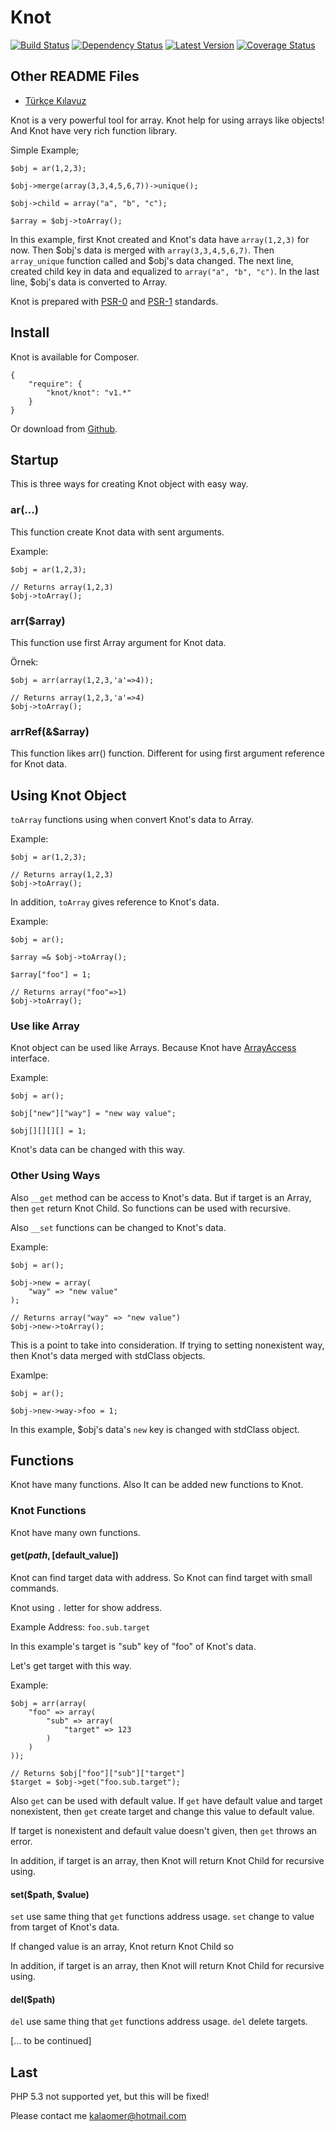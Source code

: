 # Knot

[![Build Status](https://travis-ci.org/kalaomer/knot.svg?branch=v1.1.2)](https://travis-ci.org/kalaomer/knot)
[![Dependency Status](https://www.versioneye.com/user/projects/53530290fe0d079af90001d5/badge.png)](https://www.versioneye.com/user/projects/53530290fe0d079af90001d5)
[![Latest Version](http://img.shields.io/github/tag/kalaomer/knot.svg)](https://github.com/kalaomer/knot/releases)
[![Coverage Status](https://coveralls.io/repos/kalaomer/knot/badge.png)](https://coveralls.io/r/kalaomer/knot)

## Other README Files
- [Türkçe Kılavuz](./README-TR.md)

Knot is a very powerful tool for array. Knot help for using arrays like objects! And Knot have very rich function library.

Simple Example;
```
$obj = ar(1,2,3);

$obj->merge(array(3,3,4,5,6,7))->unique();

$obj->child = array("a", "b", "c");

$array = $obj->toArray();
```

In this example, first Knot created and Knot's data have ```array(1,2,3)``` for now. Then $obj's data is merged with ```array(3,3,4,5,6,7)```. Then ```array_unique``` function called and $obj's data changed. The next line, created child key in data and equalized to ```array("a", "b", "c")```. In the last line, $obj's data is converted to Array.

Knot is prepared with [PSR-0](http://www.php-fig.org/psr/psr-0/) and [PSR-1](http://www.php-fig.org/psr/psr-1/) standards.

## Install

Knot is available for Composer.
```
{
    "require": {
        "knot/knot": "v1.*"
    }
}
```

Or download from [Github](https://github.com/kalaomer/knot/archive/master.zip).

## Startup

This is three ways for creating Knot object with easy way.

### ar(...)

This function create Knot data with sent arguments.

Example:
```
$obj = ar(1,2,3);

// Returns array(1,2,3)
$obj->toArray();
```

### arr($array)

This function use first Array argument for Knot data.

Örnek:
```
$obj = arr(array(1,2,3,'a'=>4));

// Returns array(1,2,3,'a'=>4)
$obj->toArray();
```

### arrRef(&$array)

This function likes arr() function. Different for using first argument reference for Knot data.

## Using Knot Object

```toArray``` functions using when convert Knot's data to Array.

Example:
```
$obj = ar(1,2,3);

// Returns array(1,2,3)
$obj->toArray();
```

In addition, ```toArray``` gives reference to Knot's data.

Example:
```
$obj = ar();

$array =& $obj->toArray();

$array["foo"] = 1;

// Returns array("foo"=>1)
$obj->toArray();
```

### Use like Array

Knot object can be used like Arrays. Because Knot have [ArrayAccess](http://www.php.net/manual/en/class.arrayaccess.php) interface.

Example:
```
$obj = ar();

$obj["new"]["way"] = "new way value";

$obj[][][][] = 1;
```

Knot's data can be changed with this way.

### Other Using Ways

Also ```__get``` method can be access to Knot's data. But if target is an Array, then ```get``` return Knot Child. So functions can be used with recursive.

Also ```__set``` functions can be changed to Knot's data.

Example:
```
$obj = ar();

$obj->new = array(
    "way" => "new value"
);

// Returns array("way" => "new value")
$obj->new->toArray();
```

This is a point to take into consideration. If trying to setting nonexistent way, then Knot's data merged with stdClass objects.

Examlpe:
```
$obj = ar();

$obj->new->way->foo = 1;
```

In this example, $obj's data's ```new``` key is changed with stdClass object.

## Functions

Knot have many functions. Also It can be added new functions to Knot.

### Knot Functions

Knot have many own functions.

#### get($path, [$default_value])

Knot can find target data with address. So Knot can find target with small commands.

Knot using ```.``` letter for show address.

Example Address: ```foo.sub.target```

In this example's target is "sub" key of "foo" of Knot's data.

Let's get target with this way.

Example:
```
$obj = arr(array(
    "foo" => array(
        "sub" => array(
            "target" => 123
        )
    )
));

// Returns $obj["foo"]["sub"]["target"]
$target = $obj->get("foo.sub.target");
```

Also ```get``` can be used with default value. If ```get``` have default value and target nonexistent, then ```get``` create target and change this value to default value.

If target is nonexistent and default value doesn't given, then ```get``` throws an error.

In addition, if target is an array, then Knot will return Knot Child for recursive using.

#### set($path, $value)

```set``` use same thing that ```get``` functions address usage. ```set``` change to value from target of Knot's data.

If changed value is an array, Knot return Knot Child so

In addition, if target is an array, then Knot will return Knot Child for recursive using.

#### del($path)

```del``` use same thing that ```get``` functions address usage. ```del``` delete targets.

[... to be continued]

## Last

PHP 5.3 not supported yet, but this will be fixed!

Please contact me kalaomer@hotmail.com